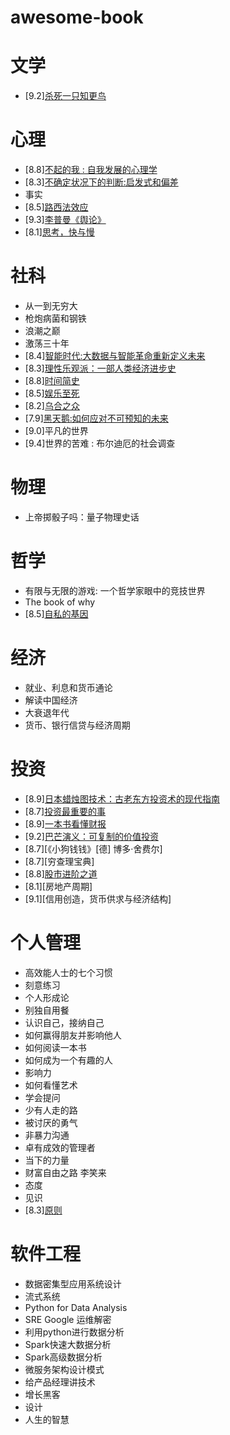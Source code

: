 # awesome-book

# 文学
* [9.2][杀死一只知更鸟](https://book.douban.com/subject/6781808/)

# 心理
* [8.8][不起的我 : 自我发展的心理学](https://book.douban.com/subject/34836531/)
* [8.3][不确定状况下的判断:启发式和偏差](https://book.douban.com/subject/3248694/)
* 事实
* [8.5][路西法效应](https://book.douban.com/subject/4071842/)
* [9.3][李普曼《舆论》](https://book.douban.com/subject/27662713/)
* [8.1][思考，快与慢](https://book.douban.com/subject/10785583/)

# 社科
* 从一到无穷大
* 枪炮病菌和钢铁
* 浪潮之巅
* 激荡三十年
* [8.4][智能时代:大数据与智能革命重新定义未来](https://book.douban.com/subject/26838557/)
* [8.3][理性乐观派：一部人类经济进步史](https://book.douban.com/subject/6913343/)
* [8.8][时间简史](https://book.douban.com/subject/1034282/)
* [8.5][娱乐至死](https://book.douban.com/subject/1062193/)
* [8.2][乌合之众](https://book.douban.com/subject/1012611/)
* [7.9][黑天鹅:如何应对不可预知的未来](https://book.douban.com/subject/6854525/)
* [9.0]平凡的世界
* [9.4]世界的苦难 : 布尔迪厄的社会调查

# 物理
* 上帝掷骰子吗：量子物理史话

# 哲学
* 有限与无限的游戏: 一个哲学家眼中的竞技世界
* The book of why
* [8.5][自私的基因](https://book.douban.com/subject/11445548/)

# 经济
* 就业、利息和货币通论
* 解读中国经济
* 大衰退年代
* 货币、银行信贷与经济周期

# 投资
* [8.9][日本蜡烛图技术：古老东方投资术的现代指南](https://book.douban.com/subject/34948750/)
* [8.7][投资最重要的事](https://book.douban.com/subject/10799082/)
* [8.9][一本书看懂财报](https://book.douban.com/subject/25926542/)
* [9.2][巴芒演义：可复制的价值投资](https://book.douban.com/subject/34997313/)
* [8.7][《小狗钱钱》[德] 博多·舍费尔]
* [8.7][穷查理宝典]
* [8.8][股市进阶之道](https://book.douban.com/subject/25829645/)
* [8.1][房地产周期]
* [9.1][信用创造，货币供求与经济结构]

# 个人管理
* 高效能人士的七个习惯
* 刻意练习
* 个人形成论
* 别独自用餐
* 认识自己，接纳自己
* 如何赢得朋友并影响他人
* 如何阅读一本书
* 如何成为一个有趣的人
* 影响力
* 如何看懂艺术
* 学会提问
* 少有人走的路
* 被讨厌的勇气
* 非暴力沟通
* 卓有成效的管理者
* 当下的力量
* 财富自由之路 李笑来
* 态度
* 见识
* [8.3][原则](https://book.douban.com/subject/27608239/)

# 软件工程
* 数据密集型应用系统设计
* 流式系统
* Python for Data Analysis
* SRE Google 运维解密
* 利用python进行数据分析
* Spark快速大数据分析
* Spark高级数据分析
* 微服务架构设计模式
* 给产品经理讲技术
* 增长黑客
* 设计
* 人生的智慧
